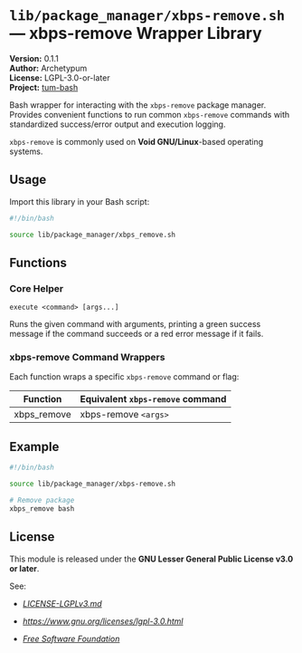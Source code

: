 # `lib/package_manager/xbps-remove.sh` — xbps-remove Wrapper Library

**Version:** 0.1.1  
**Author:** Archetypum  
**License:** LGPL-3.0-or-later  
**Project:** [tum-bash](https://github.com/Archetypum/tum-bash.git)

Bash wrapper for interacting with the `xbps-remove` package manager. Provides convenient functions to run common `xbps-remove` commands with standardized success/error output and execution logging.

`xbps-remove` is commonly used on **Void GNU/Linux**-based operating systems.

## Usage

Import this library in your Bash script:

```bash
#!/bin/bash

source lib/package_manager/xbps_remove.sh
```

## Functions

### Core Helper

`execute <command> [args...]`

Runs the given command with arguments, printing a green success message if the command succeeds or a red error message if it fails.

### xbps-remove Command Wrappers

Each function wraps a specific `xbps-remove` command or flag:

| **Function** | **Equivalent `xbps-remove` command** |
|--------------|--------------------------------------|
| xbps_remove  | xbps-remove `<args>`                 |

## Example

```bash
#!/bin/bash

source lib/package_manager/xbps-remove.sh

# Remove package
xbps_remove bash
```

## License

This module is released under the **GNU Lesser General Public License v3.0 or later**.

See:

- [_LICENSE-LGPLv3.md_](https://github.com/Archetypum/tum-bash/blob/master/LICENSE-LGPLv3.md)

- _https://www.gnu.org/licenses/lgpl-3.0.html_

- [_Free Software Foundation_](https://www.fsf.org/)
